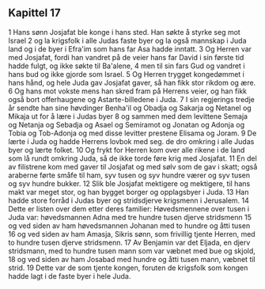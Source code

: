 ## Kapittel 17

1 Hans sønn Josjafat ble konge i hans sted. Han søkte å styrke seg mot Israel
2 og la krigsfolk i alle Judas faste byer og la også mannskap i Juda land og i de byer i Efra'im som hans far Asa hadde inntatt.
3 Og Herren var med Josjafat, fordi han vandret på de veier hans far David i sin første tid hadde fulgt, og ikke søkte til Ba'alene,
4 men til sin fars Gud og vandret i hans bud og ikke gjorde som Israel.
5 Og Herren trygget kongedømmet i hans hånd, og hele Juda gav Josjafat gaver, så han fikk stor rikdom og ære.
6 Og hans mot vokste mens han skred fram på Herrens veier, og han fikk også bort offerhaugene og Astarte-billedene i Juda.
7 I sin regjerings tredje år sendte han sine høvdinger Benha'il og Obadja og Sakarja og Netanel og Mikaja ut for å lære i Judas byer
8 og sammen med dem levittene Semaja og Netanja og Sebadja og Asael og Semiramot og Jonatan og Adonja og Tobia og Tob-Adonja og med disse levitter prestene Elisama og Joram.
9 De lærte i Juda og hadde Herrens lovbok med seg. de dro omkring i alle Judas byer og lærte folket.
10 Og frykt for Herren kom over alle rikene i de land som lå rundt omkring Juda, så de ikke torde føre krig med Josjafat.
11 En del av filistrene kom med gaver til Josjafat og med sølv som de gav i skatt; også araberne førte småfe til ham, syv tusen og syv hundre værer og syv tusen og syv hundre bukker.
12 Slik ble Josjafat mektigere og mektigere, til hans makt var meget stor, og han bygget borger og opplagsbyer i Juda.
13 Han hadde store forråd i Judas byer og stridsdjerve krigsmenn i Jerusalem.
14 Dette er listen over dem etter deres familier: Høvedsmennene over tusen i Juda var: høvedsmannen Adna med tre hundre tusen djerve stridsmenn
15 og ved siden av ham høvedsmannen Johanan med to hundre og åtti tusen
16 og ved siden av ham Amasja, Sikris sønn, som frivillig tjente Herren, med to hundre tusen djerve stridsmenn.
17 Av Benjamin var det Eljada, en djerv stridsmann, med to hundre tusen mann som var væbnet med bue og skjold,
18 og ved siden av ham Josabad med hundre og åtti tusen mann, væbnet til strid.
19 Dette var de som tjente kongen, foruten de krigsfolk som kongen hadde lagt i de faste byer i hele Juda.
